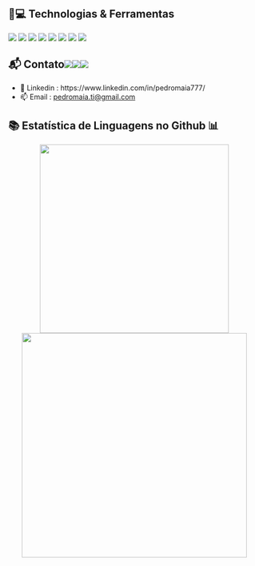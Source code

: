 <h2> 🚀💻 Technologias & Ferramentas </h2> 
<div  align="center"; style="display : inline ; margin-right: 30px">
  <img src="https://img.shields.io/badge/Python-3776AB?style=for-the-badge&logo=python&logoColor=white" />
  <img src="https://img.shields.io/badge/HTML5-E34F26?style=for-the-badge&logo=html5&logoColor=white" /> 
  <img src="https://img.shields.io/badge/CSS-239120?&style=for-the-badge&logo=css3&logoColor=white" />  
  <img src="https://img.shields.io/badge/JavaScript-F7DF1E?style=for-the-badge&logo=javascript&logoColor=black" />   
  <img src="https://img.shields.io/badge/C-00599C?style=for-the-badge&logo=c&logoColor=white" />  
  <img src="https://img.shields.io/badge/Java-ED8B00?style=for-the-badge&logo=java&logoColor=white" /> 
  <img src="https://img.shields.io/badge/MySQL-00000F?style=for-the-badge&logo=mysql&logoColor=white" />  
  <img src="https://img.shields.io/badge/Microsoft_Excel-217346?style=for-the-badge&logo=microsoft-excel&logoColor=white" />   
</div>
<div>
  <h2> 📬 Contato<a href="https://instagram.com/pedro.maia.7" target="_blank"><img src="https://img.shields.io/badge/-Instagram-%23E4405F?style=for-the-badge&logo=instagram&logoColor=white" target="_blank"></a><a href = "mailto:pedromaia.ti@gmail.com"><img src="https://img.shields.io/badge/-Gmail-%23333?style=for-the-badge&logo=gmail&logoColor=white" target="_blank"></a><a href="https://www.linkedin.com/in/pedromaia777/" target="_blank"><img src="https://img.shields.io/badge/-LinkedIn-%230077B5?style=for-the-badge&logo=linkedin&logoColor=white" target="_blank"></a></h2>
 
  <ul>
    <li> 💬 Linkedin : https://www.linkedin.com/in/pedromaia777/ </li>
    <li>📫 Email : <a href=mailto:pedromaia.ti@gmail.com>pedromaia.ti@gmail.com</a>  
  </ul>
</div>

<h2> 📚 Estatística de Linguagens no Github 📊</h2>
<div align="center">
  <img src="https://github-readme-stats-eight-theta.vercel.app/api/top-langs/?username=PedroHenrique-Maia&layout=compact&langs_count=8&theme=chartreuse-dark" width="378"/>
  <img src="https://github-readme-stats-eight-theta.vercel.app/api?username=PedroHenrique-Maia&show_icons=true&theme=highcontrast&include_all_commits=true&count_private=true"width="450"/>


